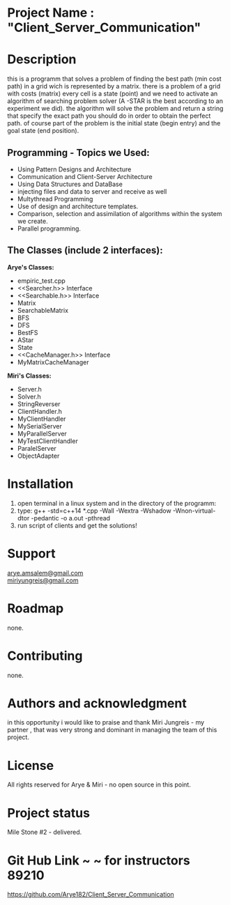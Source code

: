 # Project Name : "Client_Server_Communication"

# Description  
this is a programm that solves a problem of finding the best path (min cost 
 path) in a grid wich is represented by a matrix. 
 there is a problem of a grid with costs (matrix) every cell is a state 
  (point) and we need to activate an algorithm of searching problem solver (A
  -STAR is the best according to an experiment we did). the algorithm will 
   solve the problem and return a string that specify the exact path you 
    should do in order to obtain the perfect path. 
    of course part of the problem is the initial state (begin entry) and the 
     goal state (end position). 

Programming - Topics we Used:
-----------------------------
* Using Pattern Designs and Architecture
* Communication and Client-Server Architecture
* Using Data Structures and DataBase
* injecting files and data to server and receive as well
* Multythread Programming
* Use of design and architecture templates.
* Comparison, selection and assimilation of algorithms within the system we
 create.
* Parallel programming.


The Classes (include 2 interfaces):
-----------------------------------
**Arye's Classes:**   
- empiric_test.cpp
- <<Searcher.h>> Interface
- <<Searchable.h>> Interface
- Matrix
- SearchableMatrix
- BFS
- DFS
- BestFS
- AStar
- State
- <<CacheManager.h>> Interface
- MyMatrixCacheManager

**Miri's Classes:**
- Server.h
- Solver.h
- StringReverser
- ClientHandler.h
- MyClientHandler
- MySerialServer
- MyParallelServer
- MyTestClientHandler
- ParalelServer
- ObjectAdapter

# Installation  
1. open terminal in a linux system and in the directory of the programm:
2. type:
 g++ -std=c++14 *.cpp -Wall -Wextra -Wshadow -Wnon-virtual-dtor
 -pedantic -o a.out -pthread
3. run script of clients and get the solutions!

# Support  
arye.amsalem@gmail.com  
miriyungreis@gmail.com

# Roadmap  
none.

# Contributing  
none.

# Authors and acknowledgment  
in this opportunity i would like to praise and thank Miri Jungreis - my partner
, that was very strong and dominant in managing the team of this project.

# License  
All rights reserved for Arye & Miri - no open source in this point.

# Project status  
Mile Stone #2 - delivered.

# Git Hub Link ~ ~ for instructors 89210
https://github.com/Arye182/Client_Server_Communication